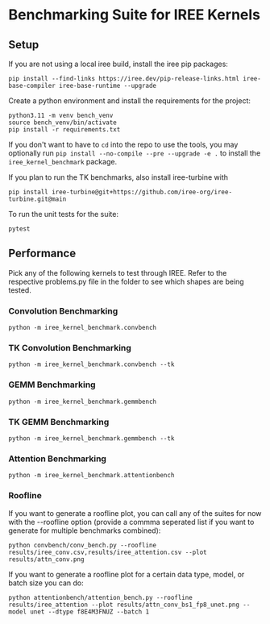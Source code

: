 # Benchmarking Suite for IREE Kernels

## Setup

If you are not using a local iree build, install the iree pip packages:
```
pip install --find-links https://iree.dev/pip-release-links.html iree-base-compiler iree-base-runtime --upgrade
```

Create a python environment and install the requirements for the project:
```
python3.11 -m venv bench_venv
source bench_venv/bin/activate
pip install -r requirements.txt
```

If you don't want to have to `cd` into the repo to use the tools, you may optionally run `pip install --no-compile --pre --upgrade -e .` to install the `iree_kernel_benchmark` package.

If you plan to run the TK benchmarks, also install iree-turbine with
```
pip install iree-turbine@git+https://github.com/iree-org/iree-turbine.git@main
```

To run the unit tests for the suite:

```
pytest
```

## Performance

Pick any of the following kernels to test through IREE.
Refer to the respective problems.py file in the folder to see which shapes are being tested.

### Convolution Benchmarking

```
python -m iree_kernel_benchmark.convbench
```

### TK Convolution Benchmarking

```
python -m iree_kernel_benchmark.convbench --tk
```

### GEMM Benchmarking

```
python -m iree_kernel_benchmark.gemmbench
```

### TK GEMM Benchmarking

```
python -m iree_kernel_benchmark.gemmbench --tk
```

### Attention Benchmarking

```
python -m iree_kernel_benchmark.attentionbench
```

### Roofline

If you want to generate a roofline plot, you can call any of the suites for now with the --roofline option (provide a commma seperated list if you want to generate for multiple benchmarks combined):

```
python convbench/conv_bench.py --roofline results/iree_conv.csv,results/iree_attention.csv --plot results/attn_conv.png
```

If you want to generate a roofline plot for a certain data type, model, or batch size you can do:

```
python attentionbench/attention_bench.py --roofline results/iree_attention --plot results/attn_conv_bs1_fp8_unet.png --model unet --dtype f8E4M3FNUZ --batch 1
```
